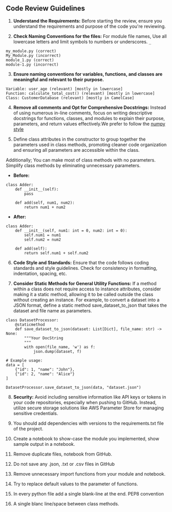 
## Code Review Guidelines

1. **Understand the Requirements:** Before starting the review, ensure you understand the requirements and purpose of the code you're reviewing.

2. **Check Naming Conventions for the files:** For module file names, Use all lowercase letters and limit symbols to numbers or underscores. `_`
```
my_module.py (correct)
My_Module.py (incorrect)
module_1.py (correct)
module-1.py (incorrect)
```
3. **Ensure naming conventions for variables, functions, and classes are meaningful and relevant to their purpose.**
```
Variable: user_age (relevant) [mostly in lowercase]
Function: calculate_total_cost() (relevant) [mostly in lowercase]
Class: CustomerDatabase (relevant) [mostly in CamelCase]
```
4. **Remove all comments and Opt for Comprehensive Docstrings:** Instead of using numerous in-line comments, focus on writing descriptive docstrings for functions, classes, and modules to explain their purpose, parameters, and return values effectively.We prefer to follow the [numpy style](https://sphinxcontrib-napoleon.readthedocs.io/en/latest/example_numpy.html)

5. Define class attributes in the constructor to group together the parameters used in class methods, promoting cleaner code organization and ensuring all parameters are accessible within the class.

Additionally; You can make most of class methods with no parameters. Simplify class methods by eliminating unnecessary parameters.

- **Before:**
```
class Adder:
    def __init__(self):
        pass
    
    def add(self, num1, num2):
        return num1 + num2
```
- **After:**
```
class Adder:
    def __init__(self, num1: int = 0, num2: int = 0):
        self.num1 = num1
        self.num2 = num2
    
    def add(self):
        return self.num1 + self.num2
```
6. **Code Style and Standards:** Ensure that the code follows coding standards and style guidelines. Check for consistency in formatting, indentation, spacing, etc.

7. **Consider Static Methods for General Utility Functions:**
If a method within a class does not require access to instance attributes, consider making it a static method, allowing it to be called outside the class without creating an instance. For example, to convert a dataset into a JSON format, define a static method save_dataset_to_json that takes the dataset and file name as parameters.
```
class DatasetProcessor:
    @staticmethod
    def save_dataset_to_json(dataset: List[Dict], file_name: str) -> None:
        """Your DocString
        """
        with open(file_name, 'w') as f:
            json.dump(dataset, f)
```
```
# Example usage:
data = [
    {"id": 1, "name": "John"},
    {"id": 2, "name": "Alice"}
]

DatasetProcessor.save_dataset_to_json(data, "dataset.json")
```
8. **Security:** Avoid including sensitive information like API keys or tokens in your code repositories, especially when pushing to GitHub. Instead, utilize secure storage solutions like AWS Parameter Store for managing sensitive credentials.

9. You should add dependencies with versions to the requirements.txt file of the project.

10. Create a notebook to show-case the module you implemented, show sample output in a notebook.

11. Remove duplicate files, notebook from GitHub.

12. Do not save any .json, .txt or .csv files in GitHub

13. Remove unnecessary import functions from your module and notebook.

14. Try to replace default values to the parameter of functions.

15. In every python file add a single blank-line at the end. PEP8 convention

16. A single blanc line/space between class methods.
